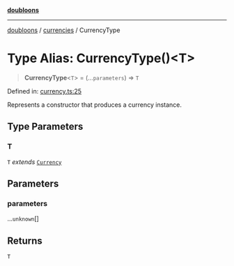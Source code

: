 [**doubloons**](../../../../README.md)

***

[doubloons](../../../../globals.md) / [currencies](../README.md) / CurrencyType

# Type Alias: CurrencyType()\<T\>

> **CurrencyType**\<`T`\> = (...`parameters`) => `T`

Defined in: [currency.ts:25](https://github.com/HitchPin/doubloon-ts/blob/d03af8d406c6a068e48452065f640d7135080dc4/src/currency.ts#L25)

Represents a constructor that produces a currency instance.

## Type Parameters

### T

`T` *extends* [`Currency`](../interfaces/Currency.md)

## Parameters

### parameters

...`unknown`[]

## Returns

`T`
